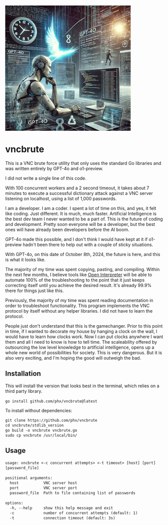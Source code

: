 ![vncbrute](./image.webp?raw=true)

# vncbrute

This is a VNC brute force utility that only uses the standard Go libraries and was written entirely by GPT-4o and o1-preview.

I did not write a single line of this code. 

With 100 concurrent workers and a 2 second timeout, it takes about 7 minutes to execute a successful dictionary attack against a VNC server listening on localhost, using a list of 1,000 passwords.

I am a developer.  I am a coder.  I spent a lot of time on this, and yes, it felt like coding.  Just different.  It is much, much faster.  Artificial Intelligence is the best dev team I never wanted to be a part of.
This is the future of coding and development.  Pretty soon everyone will be a developer, but the best ones will have already been developers before the AI boom.

GPT-4o made this possible, and I don't think I would have kept at it if o1-preview hadn't been there to help out with a couple of sticky situations.

With GPT-4o, on this date of October 8th, 2024, the future is here, and this is what it looks like.

The majority of my time was spent copying, pasting, and compiling.  Within the next few months, I believe tools like [Open Interpreter](https://github.com/OpenInterpreter/open-interpreter) will be able to automate 100% of the troubleshooting to the point that it just keeps correcting itself until you achieve the desired result. It's already 99.9% there for things just like this.

Previously, the majority of my time was spent reading documentation in order to troubleshoot functionality. This program implements the VNC protocol by itself without any helper libraries. I did not have to learn the protocol.

People just don't understand that this is the gamechanger. Prior to this point in time, if I wanted to decorate my house by hanging a clock on the wall, I would have to learn how clocks work. Now I can put clocks anywhere I want them and all I
need to know is how to tell time. The scaleability offered by outsourcing the low level knowledge to artificial intelligence, opens up a whole new world of possibilities for society. This is very dangerous. But it is also very exciting, and I'm
hoping the good will outweigh the bad.

## Installation

This will install the version that looks best in the terminal, which relies on a third party library.

`go install github.com/phx/vncbrute@latest`

To install without dependencies:

```
git clone https://github.com/phx/vncbrute
cd vncbrute/stdlib_version
go build -o vncbrute vncbrute.go
sudo cp vncbrute /usr/local/bin/
```

## Usage

```
usage: vncbrute <-c concurrent attempts> <-t timeout> [host] [port] [password_file]

positional arguments:
  host           VNC server host
  port           VNC server port
  password_file  Path to file containing list of passwords

options:
  -h, --help     show this help message and exit
  -c             number of concurrent attempts (default: 1)
  -t             connection timeout (default: 3s)
```
